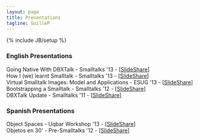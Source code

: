 ```yaml
---
layout: page
title: Presentations
tagline: GuilleP
---
```

{% include JB/setup %}

### English Presentations

Going Native With DBXTalk - Smalltalks '13 - \[[SlideShare](http://www.slideshare.net/GuillePolito1/going-native-with-dbxtalk-smalltalks-2013)\]<br/>
How I (we) learnt Smalltalk - Smalltalks '13 - \[[SlideShare](http://www.slideshare.net/GuillePolito1/2013-smalltalks-howilearntsmalltalk)\]<br/>
Virtual Smalltalk Images: Model and Applications - ESUG '13 - \[[SlideShare](http://www.slideshare.net/GuillePolito1/virtual-smalltalk-images-iwstshort)\]<br/>
Bootstrapping a Smalltalk - Smalltalks '12 - \[[SlideShare](http://www.slideshare.net/GuillePolito1/hazelnut-slides)\]<br/>
DBXTalk Update - Smalltalks '11 - \[[SlideShare](http://www.slideshare.net/GuillePolito1/dbxtalk-smalltalks-2011)\]<br/>

### Spanish Presentations

Object Spaces - Uqbar Workshop '13 - \[[SlideShare](http://www.slideshare.net/GuillePolito1/oz-object-spaces-uqbar-workshop-2013-spanish)\]<br/>
Objetos en 30' - Pre-Smalltalks '12 - \[[SlideShare](http://www.slideshare.net/GuillePolito1/objetos-en-30-pre-smalltalks-2012)\]<br/>